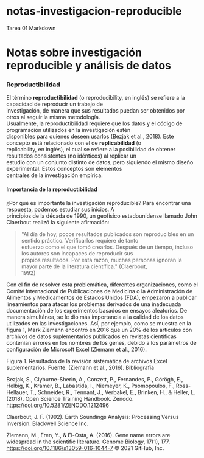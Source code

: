 # notas-investigacion-reproducible
Tarea 01 Markdown

# Notas sobre investigación reproducible y análisis de datos
### Reproductibilidad

El término **reproductibilidad** (o reproducibility, en inglés) se refiere a la capacidad de reproducir un trabajo de   
investigación, de manera que sus resultados puedan ser obtenidos por otros al seguir la misma metodología.  
Usualmente, la reproductibilidad requiere que los datos y el código de programación utilizados en la investigación estén  
disponibles para quienes deseen usarlos (Bezjak et al., 2018). Este concepto está relacionado con el de **replicabilidad** (o  
replicability, en inglés), el cual se refiere a la posibilidad de obtener resultados consistentes (no idénticos) al replicar un  
estudio con un conjunto distinto de datos, pero siguiendo el mismo diseño experimental. Estos conceptos son elementos  
centrales de la investigación empírica.  

#### Importancia de la reproductibilidad

¿Por qué es importante la investigación reproducible? Para encontrar una respuesta, podemos estudiar sus inicios. A  
principios de la década de 1990, un geofísico estadounidense llamado John Claerbout realizó la siguiente afirmación:  

>    "Al día de hoy, pocos resultados publicados son reproducibles en un sentido práctico. Verificarlos requiere de tanto  
esfuerzo como el que tomó crearlos. Después de un tiempo, incluso los autores son incapaces de reproducir sus  
propios resultados. Por esta razón, muchas personas ignoran la mayor parte de la literatura científica." (Claerbout,  
>1992)

Con el fin de resolver esta problemática, diferentes organizaciones, como el Comité Internacional de Publicaciones de Medicina o la Administración de Alimentos y Medicamentos de Estados Unidos (FDA), empezaron a publicar lineamientos para atacar los problemas derivados de una inadecuada documentación de los experimentos basados en ensayos aleatorios. De manera simultánea, se le dio más importancia a la calidad de los datos utilizados en las investigaciones. Así, por ejemplo, como se muestra en la figura 1, Mark Ziemann encontró en 2016 que un 20% de los artículos con archivos de datos suplementarios publicados en revistas científicas contenían errores en los nombres de los genes, debido a los parámetros de configuración de Microsoft Excel (Ziemann et al., 2016).

Figura 1. Resultados de la revisión sistemática de archivos Excel suplementarios. Fuente: (Ziemann et al., 2016).
Bibliografía

Bezjak, S., Clyburne-Sherin, A., Conzett, P., Fernandes, P., Görögh, E., Helbig, K., Kramer, B., Labastida, I., Niemeyer, K., Psomopoulos, F., Ross-Hellauer, T., Schneider, R., Tennant, J., Verbakel, E., Brinken, H., & Heller, L. (2018). Open Science Training Handbook. Zenodo. https://doi.org/10.5281/ZENODO.1212496

Claerbout, J. F. (1992). Earth Soundings Analysis: Processing Versus Inversion. Blackwell Science Inc.

Ziemann, M., Eren, Y., & El-Osta, A. (2016). Gene name errors are widespread in the scientific literature. Genome Biology, 17(1), 177. https://doi.org/10.1186/s13059-016-1044-7
© 2021 GitHub, Inc.
